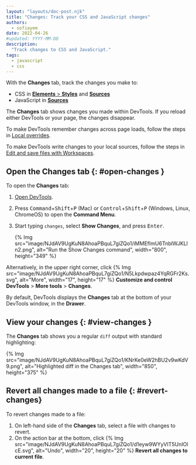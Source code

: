 ```yaml
---
layout: "layouts/doc-post.njk"
title: "Changes: Track your CSS and JavaScript changes"
authors:
  - sofiayem
date: 2022-04-26
#updated: YYYY-MM-DD
description:
  "Track changes to CSS and JavaScript."
tags:
  - javascript
  - css
---
```


With the **Changes** tab, track the changes you make to:

- CSS in [**Elements** > **Styles**](/docs/devtools/css/#declarations) and [**Sources**](docs/devtools/javascript/sources/#edit)
- JavaScript in [**Sources**](docs/devtools/javascript/sources/#edit)

The **Changes** tab shows changes you made within DevTools. If you reload either DevTools or your page, the changes disappear.

To make DevTools remember changes across page loads, follow the steps in [Local overrides](/blog/new-in-devtools-65/#overrides).

To make DevTools write changes to your local sources, follow the steps in [Edit and save files with Workspaces](/docs/devtools/workspaces/).

## Open the Changes tab {: #open-changes }

To open the **Changes** tab:

1. [Open DevTools](/docs/devtools/open/).

1. Press <kbd>Command</kbd>+<kbd>Shift</kbd>+<kbd>P</kbd> (Mac) or <kbd>Control</kbd>+<kbd>Shift</kbd>+<kbd>P</kbd> (Windows, Linux, ChromeOS) to open the **Command Menu**.

1. Start typing `changes`, select **Show Changes**, and press <kbd>Enter</kbd>.

   {% Img src="image/NJdAV9UgKuN8AhoaPBquL7giZQo1/iMMEfImU6TnblWJKLln2.png", alt="Run the Show Changes command", width="800", height="349" %}

Alternatively, in the upper right corner, click {% Img src="image/NJdAV9UgKuN8AhoaPBquL7giZQo1/N5Lkpdwpaz4YqRGFr2Ks.svg", alt="More", width="17", height="17" %} **Customize and control DevTools** > **More tools** > **Changes**.

By default, DevTools displays the **Changes** tab at the bottom of your DevTools window, in the **Drawer**.

## View your changes {: #view-changes }

The **Changes** tab shows you a regular `diff` output with standard highlighting:

{% Img src="image/NJdAV9UgKuN8AhoaPBquL7giZQo1/KNrKe0eW2hBU2v9wKdV9.png", alt="Highlighted diff in the Changes tab", width="850", height="375" %}
 
## Revert all changes made to a file {: #revert-changes}

To revert changes made to a file:

1. On left-hand side of the **Changes** tab, select a file with changes to revert.
1. On the action bar at the bottom, click {% Img src="image/NJdAV9UgKuN8AhoaPBquL7giZQo1/d1eyw9WYyVIT5UnIOlcE.svg", alt="Undo", width="20", height="20" %} **Revert all changes to current file**.
